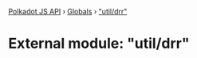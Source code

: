 [Polkadot JS API](../README.md) › [Globals](../globals.md) › ["util/drr"](_util_drr_.md)

# External module: "util/drr"


